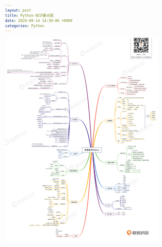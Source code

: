 ```yaml
---
layout: post
title: Python-知识要点图
date: 2020-09-14 14:30:00 +0900
categories: Python
---
```

![more](/assets/img/cc/python-more.jpg)
